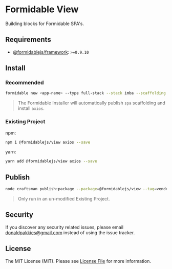 # Formidable View

Building blocks for Formidable SPA's.

## Requirements

  * [@formidablejs/framework](https://www.npmjs.com/package/@formidablejs/framework): `>=0.9.10`

## Install

### Recommended

```bash
formidable new <app-name> --type full-stack --stack imba --scaffolding spa
```

> The Formidable Installer will automatically publish `spa` scaffolding and install `axios`.

### Existing Project

npm:

```bash
npm i @formidablejs/view axios --save
```

yarn:

```bash
yarn add @formidablejs/view axios --save
```

## Publish

```bash
node craftsman publish:package --package=@formidablejs/view --tag=vendor --force
```

> Only run in an un-modified Existing Project.

Security
-------

If you discover any security related issues, please email donaldpakkies@gmail.com instead of using the issue tracker.

License
-------

The MIT License (MIT). Please see [License File](LICENSE) for more information.
